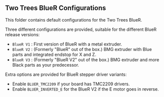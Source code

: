 ## Two Trees BlueR Configurations

This folder contains default configurations for the Two Trees BlueR.

Three different configurations are provided, suitable for the different BlueR release versions:

- `BlueR V1` : First version of BlueR with a metal extruder.
- `BlueR V2` : (Formerly "BlueR" out of the box.) BMG extruder with Blue parts and integrated endstop for X and Z.
- `BlueR V3` : (Formerly "BlueR V2" out of the box.) BMG extruder and more Black parts as your predecessor.

Extra options are provided for BlueR stepper driver variants:

- Enable `BLUER_TMC2209` if your board has TMC2209 drivers.
- Enable `BLUER_INVERTED_E` for the BlueR V2 if the E motor goes in reverse.

